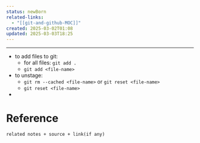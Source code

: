 ```yaml
---
status: newBorn
related-links:
  - "[[git-and-github-MOC]]"
created: 2025-03-02T01:08
updated: 2025-03-03T18:25
---
```

---

- to add files to git: 
	- for all files: `git add .` 
	- `git add <file-name>`
- to unstage: 
	- `git rm --cached <file-name>` or `git reset <file-name>`
	- `git reset <file-name>`
- 
# Reference
`related notes + source + link(if any)`
 
